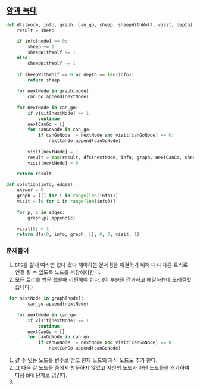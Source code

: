 ## [양과 늑대](https://programmers.co.kr/learn/courses/30/lessons/92343)

```python
def dfs(node, info, graph, can_go, sheep, sheepWithWolf, visit, depth):
    result = sheep
    
    if info[node] == 0:
        sheep += 1
        sheepWithWolf += 1
    else:
        sheepWithWolf -= 1
    
    if sheepWithWolf == 0 or depth == len(info):
        return sheep
    
    for nextNode in graph[node]:
        can_go.append(nextNode)
    
    for nextNode in can_go:
        if visit[nextNode] == 1:
            continue
        nextCanGo = []
        for canGoNode in can_go:
            if canGoNode != nextNode and visit[canGoNode] == 0:
                nextCanGo.append(canGoNode)
        
        visit[nextNode] = 1
        result = max(result, dfs(nextNode, info, graph, nextCanGo, sheep, sheepWithWolf, visit, depth+1))
        visit[nextNode] = 0
        
    return result      

def solution(info, edges):
    answer = 0
    graph = [[] for i in range(len(info))]
    visit = [0 for i in range(len(info))]
    
    for p, c in edges:
        graph[p].append(c)
    
    visit[0] = 1
    return dfs(0, info, graph, [], 0, 0, visit, 1)
```

### 문제풀이

1. `DFS`를 할때 여러번 왔다 갔다 해야하는 문제점을 해결하기 위해 다시 다른 트리로 연결 될 수 있도록 노드를 저장해야한다.
2. 모든 트리를 방문 했을때 리턴해야 한다. (이 부분을 간과하고 해결하는데 오래걸렸습니다.)

```python
 for nextNode in graph[node]:
        can_go.append(nextNode)
    
    for nextNode in can_go:
        if visit[nextNode] == 1:
            continue
        nextCanGo = []
        for canGoNode in can_go:
            if canGoNode != nextNode and visit[canGoNode] == 0:
                nextCanGo.append(canGoNode)
```

1. 갈 수 잇는 노드를 변수로 받고 현재 노드의 자식 노드도 추가 한다.
2. 그 다음 갈 노드들 중에서 방문하지 않았고 자신의 노드가 아닌 노드들을 추가하여 다음 `DFS` 단계로 넘긴다.
3. 